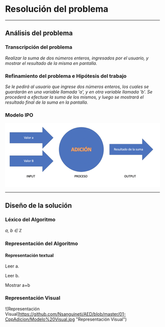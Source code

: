 # Resolución del problema 
---
## Análisis del problema
### Transcripción del problema

*Realizar la suma de dos números enteros, ingresados por el usuario, y mostrar el resultado de la misma en pantalla.*

### Refinamiento del problema e Hipótesis del trabajo

*Se le pedirá al usuario que ingrese dos números enteros, los cuales se guardarán en una variable llamada 'a', y en otra variable llamada 'b'. Se procederá a efectuar la suma de los mismos, y luego se mostrará el resultado final de la suma en la pantalla.*

### Modelo IPO

![Modelo IPO](https://github.com/Nsanguineti/AED/blob/master/01-CppAdicion/Modelo%20IPO.jpg "Modelo Ipo")

---
## Diseño de la solución
### Léxico del Algoritmo

*a, b ∈ ℤ*

### Representación del Algoritmo 
#### Representación textual

Leer a.

Leer b.

Mostrar a+b

### Representación Visual

![Representación Visual]https://github.com/Nsanguineti/AED/blob/master/01-CppAdicion/Modelo%20Visual.jpg "Representación Visual")






